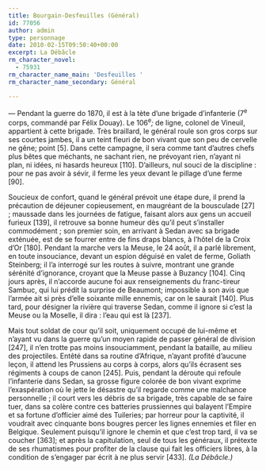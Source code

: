 ```yaml
---
title: Bourgain-Desfeuilles (Général)
id: 77056
author: admin
type: personnage
date: 2010-02-15T09:50:40+00:00
excerpt: La Débâcle
rm_character_novel:
  - 75931
rm_character_name_main: 'Desfeuilles '
rm_character_name_secondary: Général

---
```

— Pendant la guerre do 1870, il est à la tète d&rsquo;une brigade d&rsquo;infanterie (7<sup>e</sup> corps, commandé par Félix Douay). Le 106<sup>e</sup>_;_ de ligne, colonel de Vineuil, appartient à cette brigade. Très braillard, le général roule son gros corps sur ses courtes jambes, il a un teint fleuri de bon vivant que son peu de cervelle ne gêne; point [5]. Dans cette campagne, il sera comme tant d&rsquo;autres chefs plus bêtes que méchants, ne sachant rien, ne prévoyant rien, n&rsquo;ayant ni plan, ni idées, ni hasards heureux [110]. D&rsquo;ailleurs, nul souci de la discipline : pour ne pas avoir à sévir, il ferme les yeux devant le pillage d&rsquo;une ferme [90].

Soucieux de confort, quand le général prévoit une étape dure, il prend la précaution de déjeuner copieusement, en maugréant de la bousculade [27] ; maussade dans les journées de fatigue, faisant alors aux gens un accueil furieux [139], il retrouve sa bonne humeur dès qu&rsquo;il peut s&rsquo;installer commodément ; son premier soin, en arrivant à Sedan avec sa brigade exténuée, est de se fourrer entre de fins draps blancs, à l&rsquo;hôtel de la Croix d&rsquo;Or [180]. Pendant la marche vers la Meuse, le 24 août, il a parlé librement, en toute insouciance, devant un espion déguisé en valet de ferme, Goliath Steinberg; il l&rsquo;a interrogé sur les routes à suivre, montrant une grande sérénité d&rsquo;ignorance, croyant que la Meuse passe à Buzancy [104]. Cinq jours après, il n&rsquo;accorde aucune foi aux renseignements du franc-tireur Sambuc, qui lui prédit la surprise de Beaumont; impossible à son avis que l&rsquo;armée ait si près d&rsquo;elle soixante mille ennemis, car on le saurait [140]. Plus tard, pour désigner la rivière qui traverse Sedan, comme il ignore si c&rsquo;est la Meuse ou la Moselle, il dira : l&rsquo;eau qui est là [237].

Mais tout soldat de cour qu&rsquo;il soit, uniquement occupé de lui-même et n&rsquo;ayant vu dans la guerre qu&rsquo;un moyen rapide de passer général de division [247], il n&rsquo;en trotte pas moins insouciamment, pendant la bataille, au milieu des projectiles. Entêté dans sa routine d&rsquo;Afrique, n&rsquo;ayant profité d&rsquo;aucune leçon, il attend les Prussiens au corps à corps, alors qu&rsquo;ils écrasent ses régiments à coups de canon [245]. Puis, pendant la déroute qui refoule l&rsquo;infanterie dans Sedan, sa grosse figure colorée de bon vivant exprime l&rsquo;exaspération où le jette le désastre qu&rsquo;il regarde comme une malchance personnelle ; il court vers les débris de sa brigade, très capable de se faire tuer, dans sa colère contre ces batteries prussiennes qui balayent l&rsquo;Empire et sa fortune d&rsquo;officier aimé des Tuileries; par horreur pour la captivité, il voudrait avec cinquante bons bougres percer les lignes ennemies et filer en Belgique. Seulement puisqu&rsquo;il ignore le chemin et que c&rsquo;est trop tard, il va se coucher [363]; et après la capitulation, seul de tous les généraux, il prétexte de ses rhumatismes pour profiter de la clause qui fait les officiers libres, à la condition de s&rsquo;engager par écrit à ne plus servir [433]. _(La Débâcle.)_